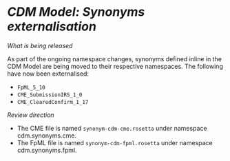 # *CDM Model: Synonyms externalisation*

_What is being released_

As part of the ongoing namespace changes, synonyms defined inline in the CDM Model are being moved to their respective namespaces. The following have now been externalised:
 - `FpML_5_10`
 - `CME_SubmissionIRS_1_0`
 - `CME_ClearedConfirm_1_17`

_Review direction_

- The CME file is named `synonym-cdm-cme.rosetta` under namespace cdm.synonyms.cme. 
- The FpML file is named `synonym-cdm-fpml.rosetta` under namespace cdm.synonyms.fpml.
